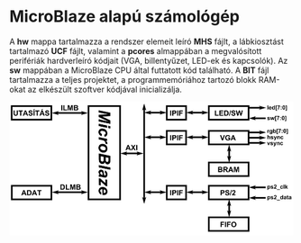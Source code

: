 # MicroBlaze alapú számológép

A **hw** mappa tartalmazza a rendszer elemeit leíró **MHS** fájlt, a lábkiosztást tartalmazó **UCF** fájlt, valamint a **pcores** almappában a megvalósított perifériák hardverleíró kódjait (VGA, billentyűzet, LED-ek és kapcsolók). Az **sw** mappában a MicroBlaze CPU által futtatott kód található. A **BIT** fájl tartalmazza a teljes projektet, a programmemóriához tartozó blokk RAM-okat az elkészült szoftver kódjával inicializálja.


![A rendszer blokkvázlata](https://raw.githubusercontent.com/bvarga92/fpga/main/pmodPS2_vga_calc/blokkvazlat.png)
